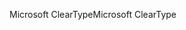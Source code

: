 <span data-ttu-id="0b5de-101">Microsoft ClearType</span><span class="sxs-lookup"><span data-stu-id="0b5de-101">Microsoft ClearType</span></span>